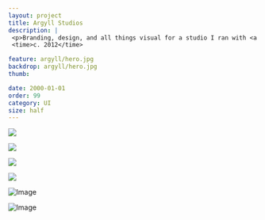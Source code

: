 ```yaml
---
layout: project
title: Argyll Studios
description: |
 <p>Branding, design, and all things visual for a studio I ran with <a href="https://twitter.com/timwco">@timwco</a> that specialized in custom WordPress solutions.</p>
 <time>c. 2012</time>

feature: argyll/hero.jpg
backdrop: argyll/hero.jpg
thumb:

date: 2000-01-01
order: 99
category: UI
size: half
---
```


<p class="half"><img src="{{site.project_img_path}}argyll/mark.jpg"></p>
<p class="half"><img src="{{site.project_img_path}}argyll/as_cards.jpg"></p>

<p class="half"><img src="{{site.project_img_path}}argyll/as_prop.jpg"></p>
<p class="half"><img src="{{site.project_img_path}}argyll/as_shirt.jpg"></p>

![Image]({{site.project_img_path}}argyll/graphic.jpg)

![Image]({{site.project_img_path}}argyll/site_pages.jpg)
